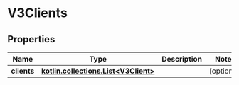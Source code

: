 
# V3Clients

## Properties
Name | Type | Description | Notes
------------ | ------------- | ------------- | -------------
**clients** | [**kotlin.collections.List&lt;V3Client&gt;**](V3Client.md) |  |  [optional]



